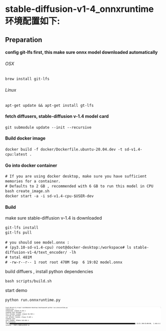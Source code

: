 # stable-diffusion-v1-4_onnxruntime 环境配置如下:

## Preparation

#### config git-lfs first, this make sure onnx model downloaded automatically

###### OSX

```
brew install git-lfs
```

###### Linux

```
apt-get update && apt-get install gt-lfs
```

#### fetch diffusers, stable-diffusion v-1.4 model card

```
git submodule update --init --recursive
```

#### Build docker image

```
docker build -f docker/Dockerfile.ubuntu-20.04.dev -t sd-v1.4-cpu:latest .
```

#### Go into docker container

```
# If you are using docker desktop, make sure you have sufficient memories for a container. 
# Defaults to 2 GB , recommended with 6 GB to run this model in CPU
bash create_image.sh
docker start -a -i sd-v1.4-cpu-$USER-dev
```

#### Build

make sure stable-diffusion v-1.4 is downloaded

```
git-lfs install
git-lfs pull

# you should see model.onnx :
# (py3.10-sd-v1.4-cpu) root@docker-desktop:/workspace# ls stable-diffusion-v1-4/text_encoder/ -lh
# total 481M
# -rw-r--r-- 1 root root 470M Sep  6 19:02 model.onnx
```

build diffuers , install python dependencies

```
bash scripts/build.sh
```

start demo

```
python run.onnxruntime.py
```

![example](/assets/example.png)